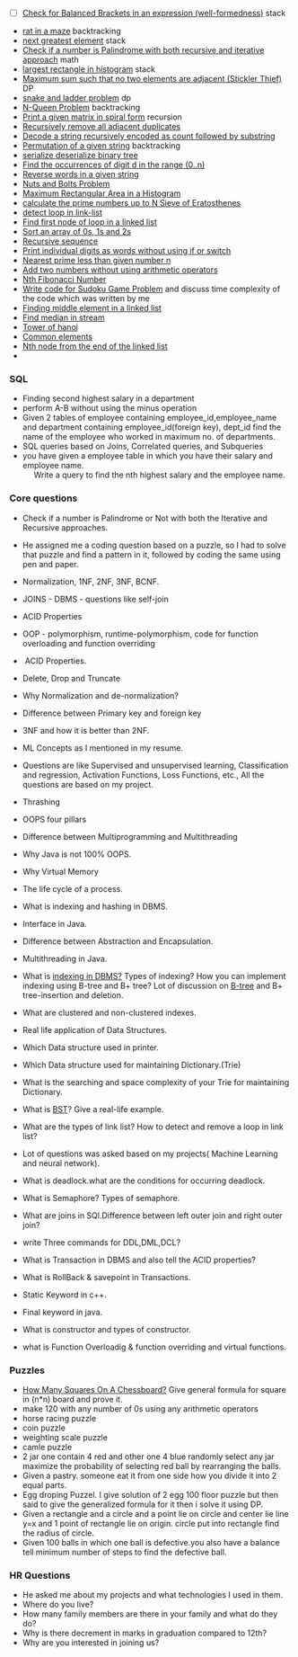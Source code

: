 
- [ ] [Check for Balanced Brackets in an expression (well-formedness)](https://www.geeksforgeeks.org/check-for-balanced-parentheses-in-an-expression/) stack
- [rat in a maze](https://www.geeksforgeeks.org/rat-in-a-maze/) backtracking
- [next greatest element](https://www.geeksforgeeks.org/next-greater-element/) stack 
- [Check if a number is Palindrome with both recursive and iterative approach](https://www.geeksforgeeks.org/check-if-a-number-is-palindrome/) math
- [largest rectangle in histogram](https://leetcode.com/problems/largest-rectangle-in-histogram/) stack
- [Maximum sum such that no two elements are adjacent (Stickler Thief)](https://www.geeksforgeeks.org/maximum-sum-such-that-no-two-elements-are-adjacent/) DP
- [snake and ladder problem](https://www.geeksforgeeks.org/snake-ladder-problem-2/) dp
- [N-Queen Problem](https://www.geeksforgeeks.org/n-queen-problem-backtracking-3/) backtracking
- [Print a given matrix in spiral form](https://www.geeksforgeeks.org/print-a-given-matrix-in-spiral-form/) recursion
- [Recursively remove all adjacent duplicates](https://www.geeksforgeeks.org/recursively-remove-adjacent-duplicates-given-string/)
- [Decode a string recursively encoded as count followed by substring](https://www.geeksforgeeks.org/decode-string-recursively-encoded-count-followed-substring/)
- [Permutation of a given string](https://practice.geeksforgeeks.org/problems/permutations-of-a-given-string2041/1) backtracking
- [serialize deserialize binary tree](https://practice.geeksforgeeks.org/problems/serialize-and-deserialize-a-binary-tree/1)
- [Find the occurrences of digit d in the range (0..n) ](https://www.geeksforgeeks.org/find-the-occurrences-of-y-in-the-range-of-x/)
- [Reverse words in a given string](https://practice.geeksforgeeks.org/problems/reverse-words-in-a-given-string5459/1)
- [Nuts and Bolts Problem](https://practice.geeksforgeeks.org/problems/nuts-and-bolts-problem0431/1)
- [Maximum Rectangular Area in a Histogram](https://practice.geeksforgeeks.org/problems/maximum-rectangular-area-in-a-histogram-1587115620/1)
- [calculate the prime numbers up to N Sieve of Eratosthenes](https://practice.geeksforgeeks.org/problems/sieve-of-eratosthenes5242/1)
- [detect loop in link-list](https://practice.geeksforgeeks.org/problems/detect-loop-in-linked-list/1)
- [Find first node of loop in a linked list](https://www.geeksforgeeks.org/find-first-node-of-loop-in-a-linked-list/)
- [Sort an array of 0s, 1s and 2s](https://practice.geeksforgeeks.org/problems/sort-an-array-of-0s-1s-and-2s4231/1)
- [Recursive sequence](https://practice.geeksforgeeks.org/problems/recursive-sequence1611/1)
- [Print individual digits as words without using if or switch](https://www.geeksforgeeks.org/print-individual-digits-as-words-without-using-if-or-switch/)
- [Nearest prime less than given number n](https://www.geeksforgeeks.org/nearest-prime-less-given-number-n/)
- [Add two numbers without using arithmetic operators](https://www.geeksforgeeks.org/add-two-numbers-without-using-arithmetic-operators/)
- [Nth Fibonacci Number](https://practice.geeksforgeeks.org/problems/nth-fibonacci-number1335/1)
- [Write code for Sudoku Game Problem](https://practice.geeksforgeeks.org/problems/solve-the-sudoku/0) and discuss time complexity of the code which was written by me
- [Finding middle element in a linked list](https://practice.geeksforgeeks.org/problems/finding-middle-element-in-a-linked-list/1)
- [Find median in stream](https://practice.geeksforgeeks.org/problems/find-median-in-a-stream-1587115620/1)
- [Tower of hanoi](https://practice.geeksforgeeks.org/problems/tower-of-hanoi-1587115621/1)
- [Common elements](https://practice.geeksforgeeks.org/problems/common-elements5420/1)
- [Nth node from the end of the linked list](https://practice.geeksforgeeks.org/problems/nth-node-from-end-of-linked-list/1)
- 

### SQL

- Finding second highest salary in a department
- perform A-B without using the minus operation
- Given 2 tables of employee containing employee_id,employee_name and department containing employee_id(foreign key), dept_id find the name of the employee who worked in maximum no. of departments.
- SQL queries based on Joins, Correlated queries, and Subqueries
- you have given a employee table in which you have their salary and employee name.  
     Write a query to find the nth highest salary and the employee name.
### Core questions

- Check if a number is Palindrome or Not with both the Iterative and Recursive approaches.
- He assigned me a coding question based on a puzzle, so I had to solve that puzzle and find a pattern in it, followed by coding the same using pen and paper.

- Normalization, 1NF, 2NF, 3NF, BCNF.
- JOINS - DBMS - questions like self-join
- ACID Properties
- OOP - polymorphism, runtime-polymorphism, code for function overloading and function overriding
-  ACID Properties.
- Delete, Drop and Truncate
- Why Normalization and de-normalization?
- Difference between Primary key and foreign key
- 3NF and how it is better than 2NF.
- ML Concepts as I mentioned in my resume. 
- Questions are like Supervised and unsupervised learning, Classification and regression, Activation Functions, Loss Functions, etc., All the questions are based on my project.
- Thrashing 
- OOPS four pillars
- Difference between Multiprogramming and Multithreading
- Why Java is not 100% OOPS.
- Why Virtual Memory
- The life cycle of a process.
- What is indexing and hashing in DBMS.  
- Interface in Java.  
- Difference between Abstraction and Encapsulation.  
- Multithreading in Java.
- What is [indexing in DBMS?](https://www.geeksforgeeks.org/indexing-in-databases-set-1/) Types of indexing? How you can implement indexing using B-tree and B+ tree? Lot of discussion on [B-tree](https://www.geeksforgeeks.org/b-tree-set-1-introduction-2/) and B+ tree-insertion and deletion.  
- What are clustered and non-clustered indexes.
- Real life application of Data Structures.
- Which Data structure used in printer.  
- Which Data structure used for maintaining Dictionary.(Trie)  
- What is the searching and space complexity of your Trie for maintaining Dictionary.
- What is [BST](https://www.geeksforgeeks.org/category/binary-search-tree/)? Give a real-life example.  
- What are the types of link list? How to detect and remove a loop in link list?  
- Lot of questions was asked based on my projects( Machine Learning and neural network).  
- What is deadlock.what are the conditions for occurring deadlock.  
- What is Semaphore? Types of semaphore.  
- What are joins in SQl.Difference between left outer join and right outer join?  
- write Three commands for DDL,DML,DCL?  
- What is Transaction in DBMS and also tell the ACID properties?  
- What is RollBack & savepoint in Transactions.
- Static Keyword in c++.  
- Final keyword in java.  
- What is constructor and types of constructor.
- what is Function Overloadig & function overriding and virtual functions.
### Puzzles 

- [How Many Squares On A Chessboard?](https://www.teachingideas.co.uk/maths/how-many-squares-on-a-chessboard/) Give general formula for square in (n*n) board and prove it.
- make 120 with any number of 0s using any arithmetic operators
- horse racing puzzle
- coin puzzle 
- weighting scale puzzle
- camle puzzle
- 2 jar one contain 4 red and other one 4 blue randomly select any jar maximize the probability of selecting red ball by rearranging the balls.
- Given a pastry. someone eat it from one side how you divide it into 2 equal parts.
- Egg droping Puzzel. I give solution of 2 egg 100 floor puzzle but then said to give the generalized formula for it then i solve it using DP.
- Given a rectangle and a circle and a point lie on circle and center lie line y=x and 1 point of rectangle lie on origin. circle put into rectangle find the radius of circle.
- Given 100 balls in which one ball is defective.you also have a balance tell minimum number of steps to find the defective ball.
### HR Questions

- He asked me about my projects and what technologies I used in them.
- Where do you live?
- How many family members are there in your family and what do they do?
- Why is there decrement in marks in graduation compared to 12th?
- Why are you interested in joining us?